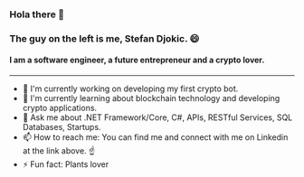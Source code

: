 ### Hola there 👋 
### The guy on the left is me, Stefan Djokic. 😄

#### I am a software engineer, a future entrepreneur and a crypto lover.
____________________________________________________________________________

- 🔭 I'm currently working on developing my first crypto bot.
- 🌱 I'm currently learning about blockchain technology and developing crypto applications.
- 💬 Ask me about .NET Framework/Core, C#, APIs, RESTful Services, SQL Databases, Startups.  
- 📫 How to reach me: You can find me and connect with me on Linkedin at the link above. ☝️
- ⚡ Fun fact: Plants lover
